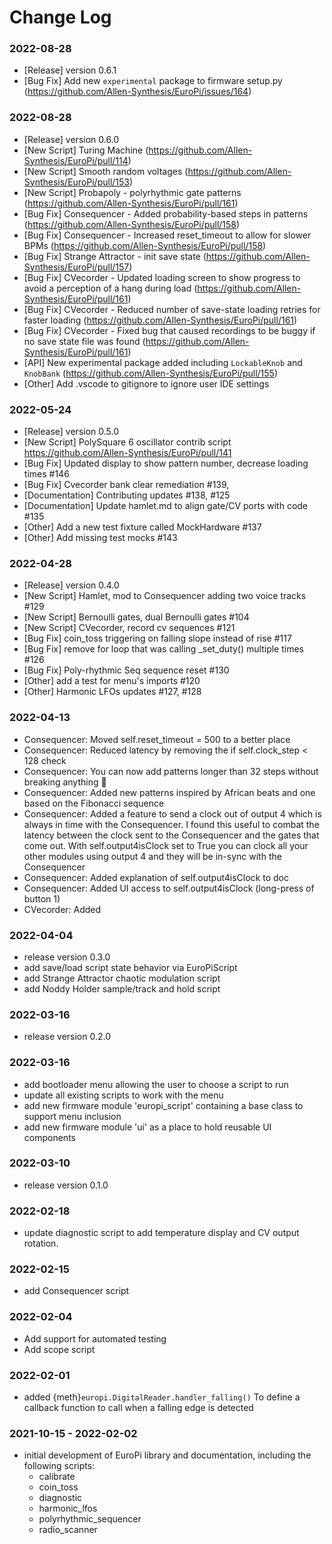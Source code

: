 # Change Log

### 2022-08-28

- [Release] version 0.6.1
- [Bug Fix] Add new `experimental` package to firmware setup.py (https://github.com/Allen-Synthesis/EuroPi/issues/164)

### 2022-08-28

- [Release] version 0.6.0
- [New Script] Turing Machine  (https://github.com/Allen-Synthesis/EuroPi/pull/114)
- [New Script] Smooth random voltages  (https://github.com/Allen-Synthesis/EuroPi/pull/153)
- [New Script] Probapoly - polyrhythmic gate patterns  (https://github.com/Allen-Synthesis/EuroPi/pull/161)
- [Bug Fix] Consequencer - Added probability-based steps in patterns  (https://github.com/Allen-Synthesis/EuroPi/pull/158)
- [Bug Fix] Consequencer - Increased reset_timeout to allow for slower BPMs  (https://github.com/Allen-Synthesis/EuroPi/pull/158)
- [Bug Fix] Strange Attractor - init save state  (https://github.com/Allen-Synthesis/EuroPi/pull/157)
- [Bug Fix] CVecorder - Updated loading screen to show progress to avoid a perception of a hang during load  (https://github.com/Allen-Synthesis/EuroPi/pull/161)
- [Bug Fix] CVecorder - Reduced number of save-state loading retries for faster loading  (https://github.com/Allen-Synthesis/EuroPi/pull/161)
- [Bug Fix] CVecorder - Fixed bug that caused recordings to be buggy if no save state file was found  (https://github.com/Allen-Synthesis/EuroPi/pull/161)
- [API] New experimental package added including `LockableKnob` and `KnobBank`  (https://github.com/Allen-Synthesis/EuroPi/pull/155)
- [Other] Add .vscode to gitignore to ignore user IDE settings

### 2022-05-24

- [Release] version 0.5.0
- [New Script] PolySquare 6 oscillator contrib script https://github.com/Allen-Synthesis/EuroPi/pull/141
- [Bug Fix] Updated display to show pattern number, decrease loading times #146
- [Bug Fix] Cvecorder bank clear remediation #139,
- [Documentation] Contributing updates #138, #125
- [Documentation] Update hamlet.md to align gate/CV ports with code #135
- [Other] Add a new test fixture called MockHardware #137
- [Other] Add missing test mocks #143

### 2022-04-28

- [Release] version 0.4.0
- [New Script] Hamlet, mod to Consequencer adding two voice tracks #129
- [New Script] Bernoulli gates, dual Bernoulli gates #104
- [New Script] CVecorder, record cv sequences #121
- [Bug Fix] coin_toss triggering on falling slope instead of rise #117
- [Bug Fix] remove for loop that was calling _set_duty() multiple times #126
- [Bug Fix] Poly-rhythmic Seq sequence reset #130
- [Other] add a test for menu's imports #120
- [Other] Harmonic LFOs updates #127, #128


### 2022-04-13

- Consequencer: Moved self.reset_timeout = 500 to a better place
- Consequencer: Reduced latency by removing the if self.clock_step < 128 check
- Consequencer: You can now add patterns longer than 32 steps without breaking anything 🙂
- Consequencer: Added new patterns inspired by African beats and one based on the Fibonacci sequence
- Consequencer: Added a feature to send a clock out of output 4 which is always in time with the Consequencer. I found this useful to combat the latency between the clock sent to the Consequencer and the gates that come out. With self.output4isClock set to True you can clock all your other modules using output 4 and they will be in-sync with the Consequencer
- Consequencer: Added explanation of self.output4isClock to doc
- Consequencer: Added UI access to self.output4isClock (long-press of button 1)
- CVecorder: Added

### 2022-04-04

- release version 0.3.0
- add save/load script state behavior via EuroPiScript
- add Strange Attractor chaotic modulation script
- add Noddy Holder sample/track and hold script

### 2022-03-16

- release version 0.2.0

### 2022-03-16

- add bootloader menu allowing the user to choose a script to run
- update all existing scripts to work with the menu
- add new firmware module 'europi_script' containing a base class to support menu inclusion
- add new firmware module 'ui' as a place to hold reusable UI components

### 2022-03-10

- release version 0.1.0

### 2022-02-18

- update diagnostic script to add temperature display and CV output rotation.

### 2022-02-15

- add Consequencer script

### 2022-02-04

- Add support for automated testing
- Add scope script

### 2022-02-01

- added {meth}`europi.DigitalReader.handler_falling()` To define a callback function to call when a falling edge is detected

### 2021-10-15 - 2022-02-02

- initial development of EuroPi library and documentation, including the following scripts:
  - calibrate
  - coin_toss
  - diagnostic
  - harmonic_lfos
  - polyrhythmic_sequencer
  - radio_scanner